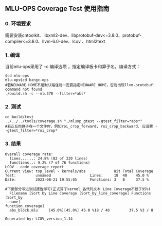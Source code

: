 ## MLU-OPS Coverage Test 使用指南
### 0. 环境要求
需要安装cntoolkit、libxml2-dev、libprotobuf-dev<=3.8.0、protobuf-compiler<=3.8.0、llvm-6.0-dev、lcov 、html2text

### 1. 编译

当前mlu-ops采用了 -c 编译选项 ，指定编译板卡和算子名，编译方式：

```
$cd mlu-ops
mlu-ops$cd bangc-ops
#若NEUWARE_HOME不是默认路径则一定要指定NEUWARE_HOME，否则出现llvm-protobuf: command not found
./build.sh -c --mlu370 --filter=*abs*
```

### 2. 测试

```
cd build/test
../../../tools/coverage.sh "./mluop_gtest --gtest_filter=*abs*"
#若正反向算子在一个文件时，例如roi_crop_forward, roi_crop_backward, 应设置 --gtest_filter=*roi_crop*
```

### 3. 结果
```
Overall coverage rate:
  lines......: 24.8% (82 of 330 lines)
  functions..: 9.2% (7 of 76 functions)
LCOV - code coverage report
Current view: top_level - kernels/abs             Hit Total Coverage
Test:         unnamed                  Lines:     18  40    45.0 %
Date:         2023-08-21 19:55:05      Functions: 3   8     37.5 %

#下面部分写进测试报告即可(正式算子kernel 各代码文本 Line Coverage不低于95%)
  Filename [Sort by Line Coverage [Sort_by_line_coverage] Functions [Sort_by
  name]                                                   function_coverage]
  abs_block.mlu     [45.0%][45.0%] 45.0 %18 / 40         37.5 %3 / 8

Generated by: LCOV_version_1.14
```
